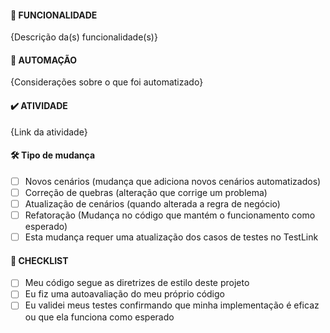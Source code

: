 #### 🤖 FUNCIONALIDADE
{Descrição da(s) funcionalidade(s)}

#### 🎯 AUTOMAÇÃO
{Considerações sobre o que foi automatizado}

#### :heavy_check_mark: ATIVIDADE
{Link da atividade}

#### :hammer_and_wrench: Tipo de mudança
 - [ ] Novos cenários (mudança que adiciona novos cenários automatizados)
 - [ ] Correção de quebras (alteração que corrige um problema)
 - [ ] Atualização de cenários (quando alterada a regra de negócio)
 - [ ] Refatoração (Mudança no código que mantém o funcionamento como esperado)
 - [ ] Esta mudança requer uma atualização dos casos de testes no TestLink

#### :checkered_flag: CHECKLIST
- [ ] Meu código segue as diretrizes de estilo deste projeto
- [ ] Eu fiz uma autoavaliação do meu próprio código
- [ ] Eu validei meus testes confirmando que minha implementação é eficaz ou que ela funciona como esperado
